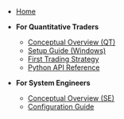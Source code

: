 
*   [Home](/)

*   **For Quantitative Traders**
    *   [Conceptual Overview (QT)](Concep_QT.md)
    *   [Setup Guide (Windows)](Setup_guide.md)
    *   [First Trading Strategy](First_strat.md)
    *   [Python API Reference](API_ref.md)

*   **For System Engineers**
    *   [Conceptual Overview (SE)](Concep_SE.md)
    *   [Configuration Guide](Config_guide.md)